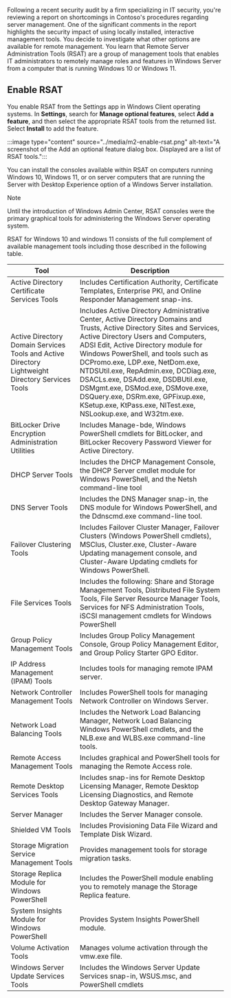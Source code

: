 Following a recent security audit by a firm specializing in IT security, you're reviewing a report on shortcomings in Contoso's procedures regarding server management. One of the significant comments in the report highlights the security impact of using locally installed, interactive management tools. You decide to investigate what other options are available for remote management. You learn that Remote Server Administration Tools (RSAT) are a group of management tools that enables IT administrators to remotely manage roles and features in Windows Server from a computer that is running Windows 10 or Windows 11. 

## Enable RSAT

You enable RSAT from the Settings app in Windows Client operating systems. In **Settings**, search for **Manage optional features**, select **Add a feature**, and then select the appropriate RSAT tools from the returned list. Select **Install** to add the feature.

:::image type="content" source="../media/m2-enable-rsat.png" alt-text="A screenshot of the Add an optional feature dialog box. Displayed are a list of RSAT tools.":::

You can install the consoles available within RSAT on computers running Windows 10, Windows 11, or on server computers that are running the Server with Desktop Experience option of a Windows Server installation.

> [!NOTE]
> Until the introduction of Windows Admin Center, RSAT consoles were the primary graphical tools for administering the Windows Server operating system.

RSAT for Windows 10 and windows 11 consists of the full complement of available management tools including those described in the following table.

|Tool|Description|
|---|---|
|Active Directory Certificate Services Tools|Includes Certification Authority, Certificate Templates, Enterprise PKI, and Online Responder Management snap-ins.|
|Active Directory Domain Services Tools and Active Directory Lightweight Directory Services Tools|Includes Active Directory Administrative Center, Active Directory Domains and Trusts, Active Directory Sites and Services, Active Directory Users and Computers, ADSI Edit, Active Directory module for Windows PowerShell, and tools such as DCPromo.exe, LDP.exe, NetDom.exe, NTDSUtil.exe, RepAdmin.exe, DCDiag.exe, DSACLs.exe, DSAdd.exe, DSDBUtil.exe, DSMgmt.exe, DSMod.exe, DSMove.exe, DSQuery.exe, DSRm.exe, GPFixup.exe, KSetup.exe, KtPass.exe, NlTest.exe, NSLookup.exe, and W32tm.exe.|
|BitLocker Drive Encryption Administration Utilities|Includes Manage-bde, Windows PowerShell cmdlets for BitLocker, and BitLocker Recovery Password Viewer for Active Directory.|
|DHCP Server Tools|Includes the DHCP Management Console, the DHCP Server cmdlet module for Windows PowerShell, and the Netsh command-line tool|
|DNS Server Tools|Includes the DNS Manager snap-in, the DNS module for Windows PowerShell, and the Ddnscmd.exe command-line tool.|
|Failover Clustering Tools|Includes Failover Cluster Manager, Failover Clusters (Windows PowerShell cmdlets), MSClus, Cluster.exe, Cluster-Aware Updating management console, and Cluster-Aware Updating cmdlets for Windows PowerShell.|
|File Services Tools|Includes the following: Share and Storage Management Tools, Distributed File System Tools, File Server Resource Manager Tools, Services for NFS Administration Tools, iSCSI management cmdlets for Windows PowerShell|
|Group Policy Management Tools|Includes Group Policy Management Console, Group Policy Management Editor, and Group Policy Starter GPO Editor.|
|IP Address Management (IPAM) Tools|Includes tools for managing remote IPAM server.|
|Network Controller Management Tools|Includes PowerShell tools for managing Network Controller on Windows Server.|
|Network Load Balancing Tools|Includes the Network Load Balancing Manager, Network Load Balancing Windows PowerShell cmdlets, and the NLB.exe and WLBS.exe command-line tools.|
|Remote Access Management Tools|Includes graphical and PowerShell tools for managing the Remote Access role.|
|Remote Desktop Services Tools|Includes  snap-ins for Remote Desktop Licensing Manager, Remote Desktop Licensing Diagnostics, and Remote Desktop Gateway Manager.|
|Server Manager|Includes the Server Manager console.|
| Shielded VM Tools | Includes Provisioning Data File Wizard and Template Disk Wizard. |
| Storage Migration Service Management Tools | Provides management tools for storage migration tasks. |
| Storage Replica Module for Windows PowerShell | Includes the PowerShell module enabling you to remotely manage the Storage Replica feature. |
| System Insights Module for Windows PowerShell                | Provides System Insights PowerShell module. |
|Volume Activation Tools|Manages volume activation through the vmw.exe file.|
|Windows Server Update Services Tools|Includes the Windows Server Update Services snap-in, WSUS.msc, and PowerShell cmdlets|

